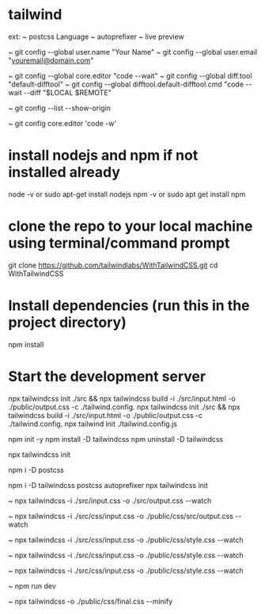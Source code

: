 # tailwind

ext:
~ postcss Language
~ autoprefixer
~ live preview

~ git config --global user.name "Your Name"
~ git config --global user.email "youremail@domain.com"

~ git config --global core.editor "code --wait"
~ git config --global diff.tool "default-difftool"
~ git config --global difftool.default-difftool.cmd "code --wait --diff \"$LOCAL \$REMOTE"

~ git config --list --show-origin


~ git config  core.editor 'code -w'

# install nodejs and npm if not installed already
node -v or sudo apt-get install nodejs
npm -v or sudo apt get install npm

# clone the repo to your local machine using terminal/command prompt
git clone https://github.com/tailwindlabs/WithTailwindCSS.git
cd WithTailwindCSS

# Install dependencies (run this in the project directory)
npm install

# Start the development server
npx tailwindcss init ./src && npx tailwindcss build -i ./src/input.html -o ./public/output.css -c ./tailwind.config.
npx tailwindcss init ./src && npx tailwindcss build -i ./src/input.html -o ./public/output.css -c ./tailwind.config.
npx tailwind init ./tailwind.config.js

npm init -y
npm install -D tailwindcss
npm uninstall -D tailwindcss

npx tailwindcss init

npm i -D postcss
<!-- npm install postcss postcss-cli autoprefixer -->


npm i -D tailwindcss postcss autoprefixer
npx tailwindcss init

<!-- perintah untuk mendapatkan file style.css standart -->
~ npx tailwindcss -i ./src/input.css -o ./src/output.css --watch

<!-- perintah untuk mendapatkan file style.css -->
~ npx tailwindcss -i ./src/css/input.css -o ./public/css/src/output.css --watch

<!-- ubah menjadi seperti dibawah ini -->
~ npx tailwindcss -i ./src/css/input.css -o ./public/css/style.css --watch

<!-- perintah di terminal setiap menjalankan development-->
~ npx tailwindcss -i ./src/css/input.css -o ./public/css/style.css --watch

<!-- supaya perintah lebih ringkas -->
<!-- Pindahkan perintah ke package.json -->
<!-- dibagian scripct masukkan perintah dibawah ini  -->
<!-- ganti "text" ==> "dev" -->
~ npx tailwindcss -i ./src/css/input.css -o ./public/css/style.css --watch

<!-- buka terminal Jalankan yang ini sebagai gantinya setiap melakukan development -->
~ npm run dev

<!-- Jika development Final jalankan  command di bawah ini -->
~ npx tailwindcss -o ./public/css/final.css --minify

<!-- hasil ganti style.css ==> final.css  -->